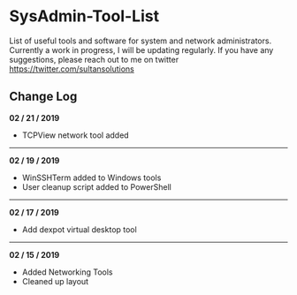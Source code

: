 # SysAdmin-Tool-List
List of useful tools and software for system and network administrators. Currently a work in progress, I will be updating regularly. If you have any suggestions, please reach out to me on twitter https://twitter.com/sultansolutions


## Change Log

**02 / 21 / 2019** 

* TCPView network tool added

---

**02 / 19 / 2019** 

* WinSSHTerm added to Windows tools
* User cleanup script added to PowerShell

----

**02 / 17 / 2019**

* Add dexpot virtual desktop tool

----

**02 / 15 / 2019** 

* Added Networking Tools 
* Cleaned up layout

